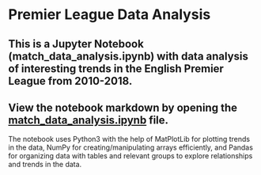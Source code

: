 # Premier League Data Analysis 
## This is a Jupyter Notebook (match_data_analysis.ipynb) with data analysis of interesting trends in the English Premier League from 2010-2018.

## View the notebook markdown by opening the [match_data_analysis.ipynb](https://github.com/lifeofbry19/premier-league-data-analysis/blob/main/match_data_analysis.ipynb) file.

The notebook uses Python3 with the help of MatPlotLib for plotting trends in the data, NumPy for creating/manipulating arrays efficiently, and Pandas for organizing data with tables and relevant groups to explore relationships and trends in the data.


